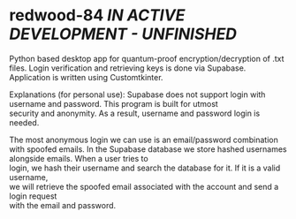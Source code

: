 # redwood-84 *IN ACTIVE DEVELOPMENT - UNFINISHED*
Python based desktop app for quantum-proof encryption/decryption of .txt files.
Login verification and retrieving keys is done via Supabase.
Application is written using Customtkinter.

Explanations (for personal use):
Supabase does not support login with username and password. This program is built for utmost  
security and anonymity. As a result, username and password login is needed.  

The most anonymous login we can use is an email/password combination with spoofed emails.
In the Supabase database we store hashed usernames alongside emails. When a user tries to  
login, we hash their username and search the database for it. If it is a valid username,  
we will retrieve the spoofed email associated with the account and send a login request  
with the email and password.
